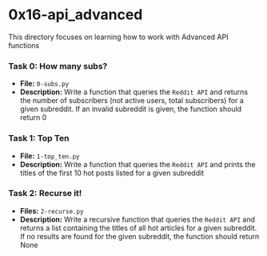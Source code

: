 # 0x16-api_advanced

This directory focuses on learning how to work with Advanced API functions

### Task 0: How many subs?
- **File:** `0-subs.py`
- **Description:** Write a function that queries the `Reddit API` and returns the number of subscribers (not active users, total subscribers) for a given subreddit. If an invalid subreddit is given, the function should return 0

### Task 1: Top Ten
- **File:** `1-top_ten.py`
- **Description:** Write a function that queries the `Reddit API` and prints the titles of the first 10 hot posts listed for a given subreddit

### Task 2: Recurse it!
- **Files:** `2-recurse.py`
- **Description:** Write a recursive function that queries the `Reddit API` and returns a list containing the titles of all hot articles for a given subreddit. If no results are found for the given subreddit, the function should return None